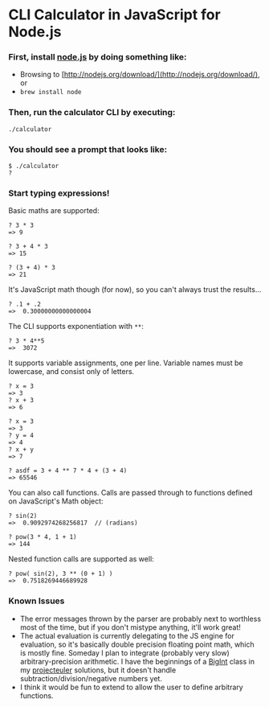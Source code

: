 
# CLI Calculator in JavaScript for Node.js 


### First, install [node.js](http://nodejs.org/) by doing something like:
* Browsing to [http://nodejs.org/download/](http://nodejs.org/download/), or
* `brew install node`

### Then, run the calculator CLI by executing:
`./calculator`

### You should see a prompt that looks like:

```
$ ./calculator 
? 
```

### Start typing expressions!

Basic maths are supported:

```
? 3 * 3
=> 9
```


```
? 3 + 4 * 3
=> 15
```


```
? (3 + 4) * 3
=> 21
```

It's JavaScript math though (for now), so you can't always trust the results...

```
? .1 + .2
=>  0.30000000000000004
```

The CLI supports exponentiation with `**`:

```
? 3 * 4**5
=>  3072
```

It supports variable assignments, one per line. Variable names must be lowercase, and consist only of letters.

```
? x = 3
=> 3
? x + 3
=> 6
```


```
? x = 3
=> 3
? y = 4
=> 4
? x + y
=> 7
```


```
? asdf = 3 + 4 ** 7 * 4 + (3 + 4)
=> 65546
```

You can also call functions. Calls are passed through to functions defined on JavaScript's Math object:

```
? sin(2)
=>  0.9092974268256817  // (radians)
```


```
? pow(3 * 4, 1 + 1)
=> 144
```

Nested function calls are supported as well:

```
? pow( sin(2), 3 ** (0 + 1) )
=>  0.7518269446689928
```


### Known Issues

* The error messages thrown by the parser are probably next to worthless most of the time, but if you don't mistype anything, it'll work great!
* The actual evaluation is currently delegating to the JS engine for evaluation, so it's basically double precision floating point math, which is mostly fine. Someday I plan to integrate (probably very slow) arbitrary-precision arithmetic. I have the beginnings of a [BigInt](https://github.com/roblg/project-euler/blob/master/js/BigInt.js) class in my [projecteuler](http://projecteuler.net) solutions, but it doesn't handle subtraction/division/negative numbers yet.
* I think it would be fun to extend to allow the user to define arbitrary functions.

